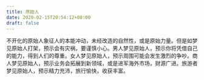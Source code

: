 ```yaml
---
title: 原始人
date: 2020-02-15T20:54:12+08:00
draft: false
---
```


不开化的原始人象征人的本能冲动，未经改造的自然性，或是原始力量。但是如梦见原始人打架，预示会有灾祸，要谨慎小心。男人梦见原始人，预示你将凭借自己的能力，得到人们的尊重。女人梦见原始人，预示周围可能会发生激烈的争吵。商人梦见原始人，预示业务会拓展到新领域，或是进军海外市场，财源广进。旅游者梦见原始人，预示精力充沛，旅行愉快，收获丰富。